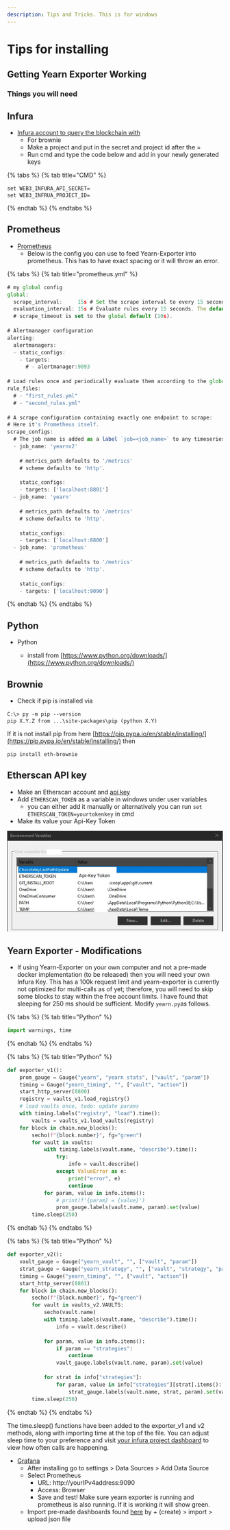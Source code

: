 ```yaml
---
description: Tips and Tricks. This is for windows
---
```


# Tips for installing

## Getting Yearn Exporter Working

### Things you will need

## Infura

* [Infura account to query the blockchain with](https://infura.io/login) 
  * For brownie
  * Make a project and put in the secret and project id after the =
  * Run cmd and type the code below and add in your newly generated keys

{% tabs %}
{% tab title="CMD" %}
```text
set WEB3_INFURA_API_SECRET=
set WEB3_INFRUA_PROJECT_ID=
```
{% endtab %}
{% endtabs %}

## Prometheus

* [Prometheus](https://prometheus.io/download/)
  * Below is the config you can use to feed Yearn-Exporter into prometheus. This has to have exact spacing or it will throw an error. 

{% tabs %}
{% tab title="prometheus.yml" %}
```javascript
# my global config
global:
  scrape_interval:     15s # Set the scrape interval to every 15 seconds. Default is every 1 minute.
  evaluation_interval: 15s # Evaluate rules every 15 seconds. The default is every 1 minute.
  # scrape_timeout is set to the global default (10s).

# Alertmanager configuration
alerting:
  alertmanagers:
  - static_configs:
    - targets:
      # - alertmanager:9093

# Load rules once and periodically evaluate them according to the global 'evaluation_interval'.
rule_files:
  # - "first_rules.yml"
  # - "second_rules.yml"

# A scrape configuration containing exactly one endpoint to scrape:
# Here it's Prometheus itself.
scrape_configs:
  # The job name is added as a label `job=<job_name>` to any timeseries scraped from this config.
  - job_name: 'yearnv2'

    # metrics_path defaults to '/metrics'
    # scheme defaults to 'http'.

    static_configs:
    - targets: ['localhost:8801']
  - job_name: 'yearn'

    # metrics_path defaults to '/metrics'
    # scheme defaults to 'http'.

    static_configs:
    - targets: ['localhost:8800']  
  - job_name: 'prometheus'

    # metrics_path defaults to '/metrics'
    # scheme defaults to 'http'.

    static_configs:
    - targets: ['localhost:9090']

```
{% endtab %}
{% endtabs %}

## Python

* Python

  * install from [https://www.python.org/downloads/](https://www.python.org/downloads/)

## Brownie

* Check if pip is installed via

```text
C:\> py -m pip --version
pip X.Y.Z from ...\site-packages\pip (python X.Y)
```

If it is not install pip from here [https://pip.pypa.io/en/stable/installing/](https://pip.pypa.io/en/stable/installing/) then

```text
pip install eth-brownie
```

## Etherscan API key

* Make an Etherscan account and [api key](https://etherscan.io/myapikey)
* Add `ETHERSCAN_TOKEN` as a variable in windows under user variables
  * you can either add it manually or alternatively you can run `set ETHERSCAN_TOKEN=yourtokenkey` in cmd
* Make its value your Api-Key Token

![](.gitbook/assets/envirvari.jpg)

## Yearn Exporter - Modifications

* If using Yearn-Exporter on your own computer and not a pre-made docker implementation \(to be released\) then you will need your own Infura Key. This has a 100k request limit and yearn-exporter is currently not optimized for multi-calls as of yet; therefore, you will need to skip some blocks to stay within the free account limits. I have found that sleeping for 250 ms should be sufficient. Modify `yearn.py`as follows.

{% tabs %}
{% tab title="Python" %}
```python
import warnings, time
```
{% endtab %}
{% endtabs %}

{% tabs %}
{% tab title="Python" %}
```python
def exporter_v1():
    prom_gauge = Gauge("yearn", "yearn stats", ["vault", "param"])
    timing = Gauge("yearn_timing", "", ["vault", "action"])
    start_http_server(8800)
    registry = vaults_v1.load_registry()
    # load vaults once, todo: update params
    with timing.labels("registry", "load").time():
        vaults = vaults_v1.load_vaults(registry)
    for block in chain.new_blocks():
        secho(f"{block.number}", fg="green")
        for vault in vaults:
            with timing.labels(vault.name, "describe").time():
                try:
                    info = vault.describe()
                except ValueError as e:
                    print("error", e)
                    continue
            for param, value in info.items():
                # print(f'{param} = {value}')
                prom_gauge.labels(vault.name, param).set(value)
        time.sleep(250)
```
{% endtab %}
{% endtabs %}

{% tabs %}
{% tab title="Python" %}
```python
def exporter_v2():
    vault_gauge = Gauge("yearn_vault", "", ["vault", "param"])
    strat_gauge = Gauge("yearn_strategy", "", ["vault", "strategy", "param"])
    timing = Gauge("yearn_timing", "", ["vault", "action"])
    start_http_server(8801)
    for block in chain.new_blocks():
        secho(f"{block.number}", fg="green")
        for vault in vaults_v2.VAULTS:
            secho(vault.name)
            with timing.labels(vault.name, "describe").time():
                info = vault.describe()

            for param, value in info.items():
                if param == "strategies":
                    continue
                vault_gauge.labels(vault.name, param).set(value)

            for strat in info["strategies"]:
                for param, value in info["strategies"][strat].items():
                    strat_gauge.labels(vault.name, strat, param).set(value)
        time.sleep(250)
```
{% endtab %}
{% endtabs %}

The time.sleep\(\) functions have been added to the exporter\_v1 and v2 methods, along with importing time at the top of the file. You can adjust sleep time to your preference and visit [your infura project dashboard](https://infura.io/dashboard/ethereum) to view how often calls are happening. 

* [Grafana](https://grafana.com/get)
  * After installing go to settings &gt; Data Sources &gt; Add Data Source
  * Select Prometheus
    * URL:  http://yourIPv4address:9090
    * Access: Browser
    * Save and test! Make sure yearn exporter is running and prometheus is also running. If it is working it will show green. 
  * Import pre-made dashboards found [here](https://github.com/DarkGhost7/yearn-exporter-info/tree/master/Dashboards) by + \(create\) &gt; import &gt; upload json file

